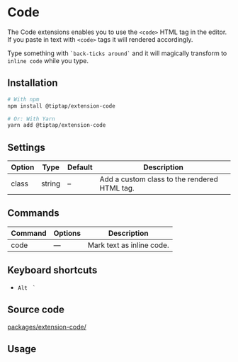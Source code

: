 # Code
The Code extensions enables you to use the `<code>` HTML tag in the editor. If you paste in text with `<code>` tags it will rendered accordingly.

Type something with <code>\`back-ticks around\`</code> and it will magically transform to `inline code` while you type.

## Installation
```bash
# With npm
npm install @tiptap/extension-code

# Or: With Yarn
yarn add @tiptap/extension-code
```

## Settings
| Option | Type   | Default | Description                                  |
| ------ | ------ | ------- | -------------------------------------------- |
| class  | string | –       | Add a custom class to the rendered HTML tag. |

## Commands
| Command | Options | Description               |
| ------- | ------- | ------------------------- |
| code    | —       | Mark text as inline code. |

## Keyboard shortcuts
* `Alt ` <code>`</code>

## Source code
[packages/extension-code/](https://github.com/ueberdosis/tiptap-next/blob/main/packages/extension-code/)

## Usage
<demo name="Extensions/Code" highlight="3-5,17,36" />
